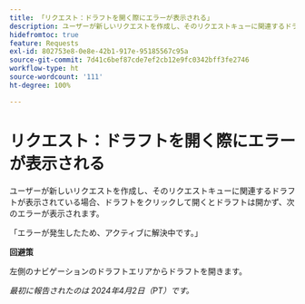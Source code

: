 ```yaml
---
title: 「リクエスト：ドラフトを開く際にエラーが表示される」
description: ユーザーが新しいリクエストを作成し、そのリクエストキューに関連するドラフトが表示されている場合、ドラフトをクリックして開くとドラフトは開かず、エラーが表示されます。回避策はあります。
hidefromtoc: true
feature: Requests
exl-id: 802753e8-0e8e-42b1-917e-95185567c95a
source-git-commit: 7d41c6bef87cde7ef2cb12e9fc0342bff3fe2746
workflow-type: ht
source-wordcount: '111'
ht-degree: 100%

---
```


# リクエスト：ドラフトを開く際にエラーが表示される

ユーザーが新しいリクエストを作成し、そのリクエストキューに関連するドラフトが表示されている場合、ドラフトをクリックして開くとドラフトは開かず、次のエラーが表示されます。

「エラーが発生したため、アクティブに解決中です。」

**回避策**

左側のナビゲーションのドラフトエリアからドラフトを開きます。

_最初に報告されたのは 2024年4月2日（PT）です。_
